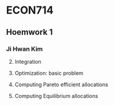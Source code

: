 # ECON714
## Hoemwork 1

### Ji Hwan Kim

2. Integration

3. Optimization: basic problem

4. Computing Pareto efficient allocations 
 
5. Computing Equilibrium allocations
